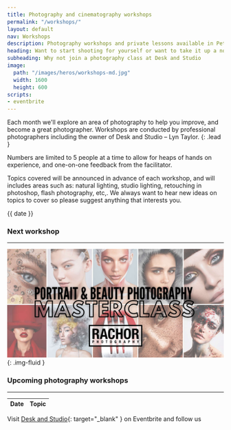 ```yaml
---
title: Photography and cinematography workshops
permalink: "/workshops/"
layout: default
nav: Workshops
description: Photography workshops and private lessons available in Petersham, Sydney.
heading: Want to start shooting for yourself or want to take it up a notch?
subheading: Why not join a photography class at Desk and Studio
image:
  path: "/images/heros/workshops-md.jpg"
  width: 1600
  height: 600
scripts:
- eventbrite
---
```


Each month we'll explore an area of photography to help you improve, and become a great photographer. Workshops are conducted by professional photographers including the owner of Desk and Studio – Lyn Taylor.
{: .lead }

Numbers are limited to 5 people at a time to allow for heaps of hands on experience, and one-on-one feedback from the facilitator.

Topics covered will be announced in advance of each workshop, and will includes areas such as: natural lighting, studio lighting, retouching in photoshop, flash photography, etc,. We always want to hear new ideas on topics to cover so please suggest anything that interests you.

{{ date }}

### Next workshop

---

![Portrait and Beauty Photography Masterclass with Felix Rachor](/images/workshops/felix-rachor-masterclass.jpg){: .img-fluid }

### Upcoming photography workshops

---

<table id="workshops" class="table">
  <thead>
    <tr>
      <th scope="col">Date</th>
      <th scope="col">Topic</th>
    </tr>
  </thead>
  <tbody></tbody>
</table>

Visit [Desk and Studio](https://www.eventbrite.com.au/o/desk-and-studio-17651945687){: target="_blank" } on Eventbrite and follow us
